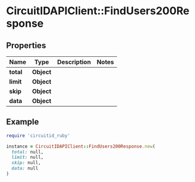# CircuitIDAPIClient::FindUsers200Response

## Properties

| Name | Type | Description | Notes |
| ---- | ---- | ----------- | ----- |
| **total** | **Object** |  |  |
| **limit** | **Object** |  |  |
| **skip** | **Object** |  |  |
| **data** | **Object** |  |  |

## Example

```ruby
require 'circuitid_ruby'

instance = CircuitIDAPIClient::FindUsers200Response.new(
  total: null,
  limit: null,
  skip: null,
  data: null
)
```

